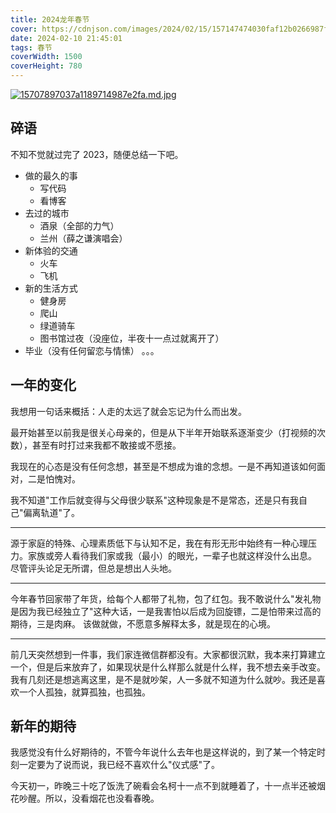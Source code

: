 ```yaml
---
title: 2024龙年春节
cover: https://cdnjson.com/images/2024/02/15/157147474030faf12b0266987f.md.jpg
date: 2024-02-10 21:45:01
tags: 春节
coverWidth: 1500
coverHeight: 780
---
```


[![15707897037a1189714987e2fa.md.jpg](https://cdnjson.com/images/2024/02/15/15707897037a1189714987e2fa.md.jpg)](https://cdnjson.com/image/2Bc2F)

## 碎语

不知不觉就过完了 2023，随便总结一下吧。
- 做的最久的事
  - 写代码
  - 看博客
- 去过的城市
  - 酒泉（全部的力气）
  - 兰州（薛之谦演唱会）
- 新体验的交通
  - 火车
  - 飞机
- 新的生活方式
  - 健身房
  - 爬山
  - 绿道骑车
  - 图书馆过夜（没座位，半夜十一点过就离开了）
- 毕业（没有任何留恋与情愫）
。。。

## 一年的变化

我想用一句话来概括：人走的太远了就会忘记为什么而出发。

最开始甚至以前我是很关心母亲的，但是从下半年开始联系逐渐变少（打视频的次数），甚至有时打过来我都不敢接或不愿接。

我现在的心态是没有任何念想，甚至是不想成为谁的念想。一是不再知道该如何面对，二是怕愧对。

我不知道"工作后就变得与父母很少联系"这种现象是不是常态，还是只有我自己"偏离轨道"了。

***

源于家庭的特殊、心理素质低下与认知不足，我在有形无形中始终有一种心理压力。家族或旁人看待我们家或我（最小）的眼光，一辈子也就这样没什么出息。
尽管评头论足无所谓，但总是想出人头地。

***

今年春节回家带了年货，给每个人都带了礼物，包了红包。我不敢说什么"发礼物是因为我已经独立了"这种大话，一是我害怕以后成为回旋镖，二是怕带来过高的期待，三是肉麻。
该做就做，不愿意多解释太多，就是现在的心境。

***

前几天突然想到一件事，我们家连微信群都没有。大家都很沉默，我本来打算建立一个，但是后来放弃了，如果现状是什么样那么就是什么样，我不想去亲手改变。
我有几刻还是想逃离这里，是不是就吵架，人一多就不知道为什么就吵。我还是喜欢一个人孤独，就算孤独，也孤独。

## 新年的期待

我感觉没有什么好期待的，不管今年说什么去年也是这样说的，到了某一个特定时刻一定要为了说而说，我已经不喜欢什么"仪式感"了。

今天初一，昨晚三十吃了饭洗了碗看会名柯十一点不到就睡着了，十一点半还被烟花吵醒。所以，没看烟花也没看春晚。